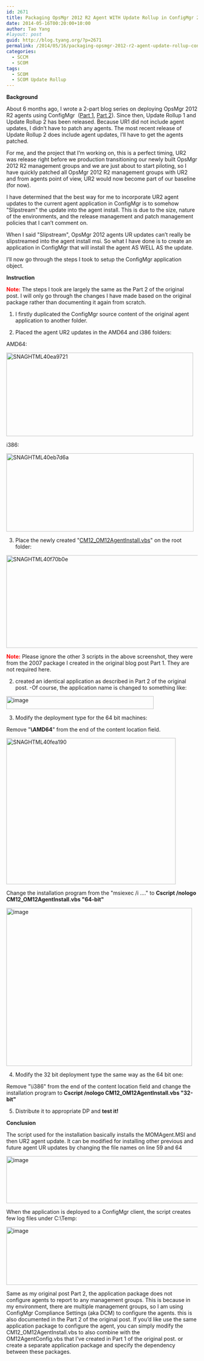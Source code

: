 ```yaml
---
id: 2671
title: Packaging OpsMgr 2012 R2 Agent WITH Update Rollup in ConfigMgr 2012
date: 2014-05-16T00:20:00+10:00
author: Tao Yang
#layout: post
guid: http://blog.tyang.org/?p=2671
permalink: /2014/05/16/packaging-opsmgr-2012-r2-agent-update-rollup-configmgr-2012/
categories:
  - SCCM
  - SCOM
tags:
  - SCOM
  - SCOM Update Rollup
---
```

<strong>Background</strong>

About 6 months ago, I wrote a 2-part blog series on deploying OpsMgr 2012 R2 agents using ConfigMgr  (<a href="http://blog.tyang.org/2013/11/30/deploying-opsmgr-2012-r2-agents-using-configmgr-part-1/">Part 1</a>, <a href="http://blog.tyang.org/2013/11/30/deploying-opsmgr-202-r2-agents-using-configmgr-part-2/">Part 2</a>). Since then, Update Rollup 1 and Update Rollup 2 has been released. Because UR1 did not include agent updates, I didn’t have to patch any agents. The most recent release of Update Rollup 2 does include agent updates, I’ll have to get the agents patched.

For me, and the project that I’m working on, this is a perfect timing, UR2 was release right before we production transitioning our newly built OpsMgr 2012 R2 management groups and we are just about to start piloting, so I have quickly patched all OpsMgr 2012 R2 management groups with UR2 and from agents point of view, UR2 would now become part of our baseline (for now).

I have determined that the best way for me to incorporate UR2 agent updates to the current agent application in ConfigMgr is to somehow "Slipstream" the update into the agent install. This is due to the size, nature of the environments, and the release management and patch management policies that I can’t comment on.

When I said "Slipstream", OpsMgr 2012 agents UR updates can’t really be slipstreamed into the agent install msi. So what I have done is to create an application in ConfigMgr that will install the agent AS WELL AS the update.

I’ll now go through the steps I took to setup the ConfigMgr application object.

<strong>Instruction</strong>

<strong><span style="color: #ff0000;">Note:</span></strong> The steps I took are largely the same as the Part 2 of the original post. I will only go through the changes I have made based on the original package rather than documenting it again from scratch.

01. I firstly duplicated the ConfigMgr source content of the original agent application to another folder.

02. Placed the agent UR2 updates in the AMD64 and i386 folders:

AMD64:

<a href="http://blog.tyang.org/wp-content/uploads/2014/05/SNAGHTML40ea9721.png"><img style="display: inline; border: 0px;" title="SNAGHTML40ea9721" src="http://blog.tyang.org/wp-content/uploads/2014/05/SNAGHTML40ea9721_thumb.png" alt="SNAGHTML40ea9721" width="492" height="220" border="0" /></a>

i386:

<a href="http://blog.tyang.org/wp-content/uploads/2014/05/SNAGHTML40eb7d6a.png"><img style="display: inline; border: 0px;" title="SNAGHTML40eb7d6a" src="http://blog.tyang.org/wp-content/uploads/2014/05/SNAGHTML40eb7d6a_thumb.png" alt="SNAGHTML40eb7d6a" width="493" height="206" border="0" /></a>

03. Place the newly created "<a href="http://blog.tyang.org/wp-content/uploads/2014/05/CM12_OM12AgentInstall.zip">CM12_OM12AgentInstall.vbs</a>" on the root folder:

<a href="http://blog.tyang.org/wp-content/uploads/2014/05/SNAGHTML40f70b0e.png"><img style="display: inline; border: 0px;" title="SNAGHTML40f70b0e" src="http://blog.tyang.org/wp-content/uploads/2014/05/SNAGHTML40f70b0e_thumb.png" alt="SNAGHTML40f70b0e" width="509" height="244" border="0" /></a>

<strong><span style="color: #ff0000;">Note:</span></strong> Please ignore the other 3 scripts in the above screenshot, they were from the 2007 package I created in the original blog post Part 1. They are not required here.

02. created an identical application as described in Part 2 of the original post. -Of course, the application name is changed to something like:

<a href="http://blog.tyang.org/wp-content/uploads/2014/05/image3.png"><img style="display: inline; border: 0px;" title="image" src="http://blog.tyang.org/wp-content/uploads/2014/05/image_thumb3.png" alt="image" width="388" height="34" border="0" /></a>

03. Modify the deployment type for the 64 bit machines:

Remove "<strong>\AMD64</strong>" from the end of the content location field.

<a href="http://blog.tyang.org/wp-content/uploads/2014/05/SNAGHTML40fea190.png"><img style="display: inline; border: 0px;" title="SNAGHTML40fea190" src="http://blog.tyang.org/wp-content/uploads/2014/05/SNAGHTML40fea190_thumb.png" alt="SNAGHTML40fea190" width="446" height="385" border="0" /></a>

Change the installation program from the "msiexec /i …." to <strong>Cscript /nologo CM12_OM12AgentInstall.vbs "64-bit"</strong>

<a href="http://blog.tyang.org/wp-content/uploads/2014/05/image4.png"><img style="display: inline; border: 0px;" title="image" src="http://blog.tyang.org/wp-content/uploads/2014/05/image_thumb4.png" alt="image" width="489" height="416" border="0" /></a>

04. Modify the 32 bit deployment type the same way as the 64 bit one:

Remove "\i386" from the end of the content location field and change the installation program to <strong>Cscript /nologo CM12_OM12AgentInstall.vbs "32-bit"</strong>

05. Distribute it to appropriate DP and <strong>test it!</strong>

<strong>Conclusion</strong>

The script used for the installation basically installs the MOMAgent.MSI and then UR2 agent update. It can be modified for installing other previous and future agent UR updates by changing the file names on line 59 and 64

<a href="http://blog.tyang.org/wp-content/uploads/2014/05/image5.png"><img style="display: inline; border: 0px;" title="image" src="http://blog.tyang.org/wp-content/uploads/2014/05/image_thumb5.png" alt="image" width="580" height="124" border="0" /></a>

When the application is deployed to a ConfigMgr client, the script creates few log files under C:\Temp:

<a href="http://blog.tyang.org/wp-content/uploads/2014/05/image6.png"><img style="display: inline; border: 0px;" title="image" src="http://blog.tyang.org/wp-content/uploads/2014/05/image_thumb6.png" alt="image" width="580" height="153" border="0" /></a>

Same as my original post Part 2, the application package does not configure agents to report to any management groups. This is because in my environment, there are multiple management groups, so I am using ConfigMgr Compliance Settings (aka DCM) to configure the agents. this is also documented in the Part 2 of the original post. If you’d like use the same application package to configure the agent, you can simply modify the CM12_OM12AgentInstall.vbs to also combine with the OM12AgentConfig.vbs that I’ve created in Part 1 of the original post. or create a separate application package and specify the dependency between these packages.